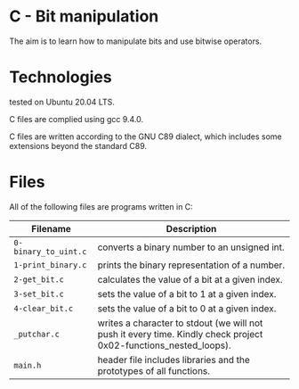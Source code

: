 # C - Bit manipulation

The aim is to learn how to manipulate bits and use bitwise operators.

# Technologies

tested on Ubuntu 20.04 LTS.

C files are complied using gcc 9.4.0.

C files are written according to the GNU C89 dialect, which includes some extensions beyond the standard C89.

# Files

All of the following files are programs written in C:

| Filename               | Description
| ---------------------- | -------------------------------------------------------------------------------------------------- 
| `0-binary_to_uint.c`   | converts a binary number to an unsigned int.
| `1-print_binary.c`     | prints the binary representation of a number.
| `2-get_bit.c`          | calculates the value of a bit at a given index.
| `3-set_bit.c`          | sets the value of a bit to 1 at a given index.
| `4-clear_bit.c`        | sets the value of a bit to 0 at a given index.
| `_putchar.c`           | writes a character to stdout (we will not push it every time. Kindly check project 0x02-functions_nested_loops).
| `main.h`	         | header file includes libraries and the prototypes of all functions.

